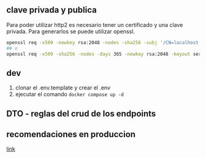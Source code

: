 ## clave privada y publica
Para poder utilizar http2 es necesario tener un certificado y una clave privada. Para generarlos se puede utilizar openssl.

```bash
openssl req -x509 -newkey rsa:2048 -nodes -sha256 -subj '/CN=localhost' -keyout localhost-privkey.pem -out localhost-cert.pem
## o
openssl req -x509 -sha256 -nodes -days 365 -newkey rsa:2048 -keyout server.key -out server.crt
```

## dev
1. clonar el .env.template y crear el .env
2. ejecutar el comando ```docker compose up -d```



## DTO - reglas del crud de los endpoints


## recomendaciones en produccion
[link]('https://expressjs.com/en/advanced/best-practice-performance.html')